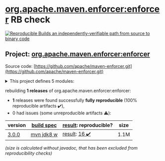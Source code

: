 [org.apache.maven.enforcer:enforcer](https://search.maven.org/artifact/org.apache.maven.enforcer/enforcer/) RB check
=======

[![Reproducible Builds](https://reproducible-builds.org/images/logos/rb.svg) an independently-verifiable path from source to binary code](https://reproducible-builds.org/)

## Project: [org.apache.maven.enforcer:enforcer](https://search.maven.org/artifact/org.apache.maven.enforcer/enforcer/)

Source code: [https://github.com/apache/maven-enforcer.git](https://github.com/apache/maven-enforcer.git)

<details><summary>This project defines 5 modules:</summary>

* [org.apache.maven.enforcer:enforcer](https://search.maven.org/artifact/org.apache.maven.enforcer/enforcer/)
* [org.apache.maven.enforcer:enforcer-api](https://search.maven.org/artifact/org.apache.maven.enforcer/enforcer-api/)
* [org.apache.maven.enforcer:enforcer-rules](https://search.maven.org/artifact/org.apache.maven.enforcer/enforcer-rules/)
* [org.apache.maven.extensions:maven-enforcer-extension](https://search.maven.org/artifact/org.apache.maven.extensions/maven-enforcer-extension/)
* [org.apache.maven.plugins:maven-enforcer-plugin](https://search.maven.org/artifact/org.apache.maven.plugins/maven-enforcer-plugin/)
</details>

rebuilding **1 releases** of org.apache.maven.enforcer:enforcer:
- **1** releases were found successfully **fully reproducible** (100% reproducible artifacts :heavy_check_mark:),
- 0 had issues (some unreproducible artifacts :warning:):

| version | [build spec](/BUILDSPEC.md) | [result](https://reproducible-builds.org/docs/jvm/): reproducible? | size |
| -- | --------- | ------ | -- |
| [3.0.0](https://search.maven.org/artifact/org.apache.maven.enforcer/enforcer/3.0.0/pom) | [mvn jdk8 w](maven-enforcer-plugin-3.0.0.buildspec) | [result](enforcer-3.0.0.buildinfo): [16 :heavy_check_mark: ](enforcer-3.0.0.buildcompare) | 1.1M |

<i>(size is calculated without javadoc, that has been excluded from reproducibility checks)</i>
